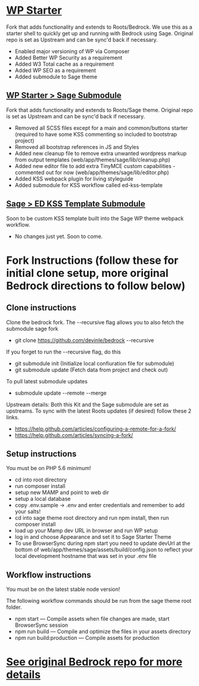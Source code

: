 # [WP Starter](https://github.com/devinle/bedrock)

Fork that adds functionality and extends to Roots/Bedrock. We use this as a starter shell to quickly get up and running with Bedrock using Sage. Original repo is set as Upstream and can be sync'd back if necessary.

* Enabled major versioning of WP via Composer
* Added Better WP Security as a requirement
* Added W3 Total cache as a requirement
* Added WP SEO as a requirement
* Added submodule to Sage theme

## [WP Starter > Sage Submodule](https://github.com/devinle/sage)

Fork that adds functionality and extends to Roots/Sage theme. Original repo is set as Upstream and can be sync'd back if necessary.

* Removed all SCSS files except for a main and common/buttons starter (required to have some KSS commenting so included to bootstrap project)
* Removed all bootstrap references in JS and Styles
* Added new cleanup file to remove extra unwanted wordpress markup from output templates (web/app/themes/sage/lib/cleanup.php)
* Added new editor file to add extra TinyMCE custom capabilities - commented out for now (web/app/themes/sage/lib/editor.php)
* Added KSS webpack plugin for living styleguide
* Added submodule for KSS workflow called ed-kss-template

## [Sage > ED KSS Template Submodule](https://dleggett@bitbucket.org/enginedigital/ed-kss-template.git)

Soon to be custom KSS template built into the Sage WP theme webpack workflow.

* No changes just yet. Soon to come.

# Fork Instructions (follow these for initial clone setup, more original Bedrock directions to follow below)

## Clone instructions

Clone the bedrock fork. The --recursive flag allows you to also fetch the submodule sage fork

* git clone https://github.com/devinle/bedrock --recursive

If you forget to run the --recursive flag, do this

* git submodule init (Initialize local confiuration file for submodule)
* git submodule update (Fetch data from project and check out)

To pull latest submodule updates

* submodule update --remote --merge

Upstream details: Both this Kit and the Sage submodule are set as upstreams. To sync with the latest Roots updates (if desired) follow these 2 links.

* https://help.github.com/articles/configuring-a-remote-for-a-fork/
* https://help.github.com/articles/syncing-a-fork/

## Setup instructions

You must be on PHP 5.6 minimum!

* cd into root directory
* run composer install
* setup new MAMP and point to web dir
* setup a local database
* copy .env.sample -> .env and enter credentials and remember to add your salts!
* cd into sage theme root directory and run npm install, then run composer install
* load up your Mamp dev URL in browser and run WP setup
* log in and choose Appearance and set it to Sage Starter Theme
* To use BrowserSync during npm start you need to update devUrl at the bottom of web/app/themes/sage/assets/build/config.json to reflect your local development hostname that was set in your .env file

## Workflow instructions

You must be on the latest stable node version!

The following workflow commands should be run from the sage theme root folder.

* npm start — Compile assets when file changes are made, start BrowserSync session
* npm run build — Compile and optimize the files in your assets directory
* npm run build:production — Compile assets for production

# [See original Bedrock repo for more details](https://roots.io/bedrock/)
